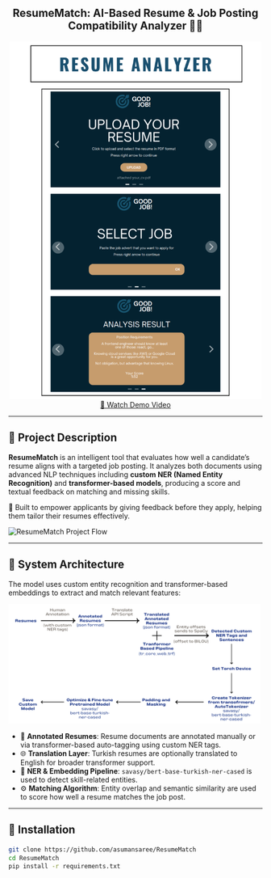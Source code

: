 <div align="center">
<h2>
    ResumeMatch: AI-Based Resume & Job Posting Compatibility Analyzer 📄✨
</h2>
<div>
    <img width="500" alt="teaser" src="doc/ui-screenshot.png">
</div>
<div align="center">
  <div>
    <a target="_blank" href="https://youtu.be/QnDgNRH7JJU">
      🎥 Watch Demo Video
    </a>
  </div>
</div>
</div>

---

## 🌟 Project Description

**ResumeMatch** is an intelligent tool that evaluates how well a candidate’s resume aligns with a targeted job posting. It analyzes both documents using advanced NLP techniques including **custom NER (Named Entity Recognition)** and **transformer-based models**, producing a score and textual feedback on matching and missing skills.

🚀 Built to empower applicants by giving feedback before they apply, helping them tailor their resumes effectively.

<img src="doc/project-flow.png" alt="ResumeMatch Project Flow" width="500"/>

---

## 🧠 System Architecture

The model uses custom entity recognition and transformer-based embeddings to extract and match relevant features:

<img src="doc/dev_flow.png" alt="ResumeMatch System Architecture" width="500" />

- 🧾 **Annotated Resumes**: Resume documents are annotated manually or via transformer-based auto-tagging using custom NER tags.
- 🌐 **Translation Layer**: Turkish resumes are optionally translated to English for broader transformer support.
- 🧠 **NER & Embedding Pipeline**: `savasy/bert-base-turkish-ner-cased` is used to detect skill-related entities.
- ⚙️ **Matching Algorithm**: Entity overlap and semantic similarity are used to score how well a resume matches the job post.

---

## 📜 Installation

```bash
git clone https://github.com/asumansaree/ResumeMatch
cd ResumeMatch
pip install -r requirements.txt
